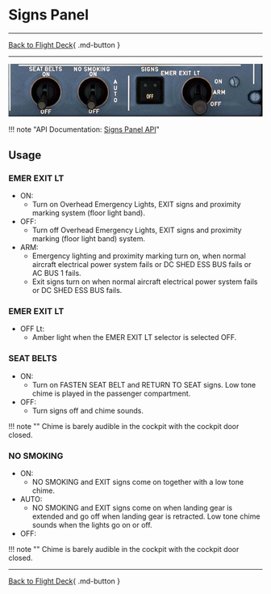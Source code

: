 # Signs Panel

---

[Back to Flight Deck](../index.md){ .md-button }

---

![SIGNS Panel](../../../assets/a32nx-briefing/overhead-panel/Signs-Panel.jpg "SIGNS Panel")

!!! note "API Documentation: [Signs Panel API](../../a32nx_api.md#signs-panel)"

## Usage

### EMER EXIT LT

- ON:
    - Turn on Overhead Emergency Lights, EXIT signs and proximity marking system (floor light band).
- OFF:
    - Turn off Overhead Emergency Lights, EXIT signs and proximity marking (floor light band) system.
- ARM:
    - Emergency lighting and proximity marking turn on, when normal aircraft electrical power system fails or DC SHED ESS BUS fails or AC BUS 1 fails.
    - Exit signs turn on when normal aircraft electrical power system fails or DC SHED ESS BUS fails.

### EMER EXIT LT

- OFF Lt:
    - Amber light when the EMER EXIT LT selector is selected OFF.

###  SEAT BELTS

- ON:
    - Turn on FASTEN SEAT BELT and RETURN TO SEAT signs. Low tone chime is played in the passenger compartment.
- OFF:
    - Turn signs off and chime sounds.

!!! note ""
    Chime is barely audible in the cockpit with the cockpit door closed.

### NO SMOKING

- ON:
    - NO SMOKING and EXIT signs come on together with a low tone chime.
- AUTO:
    - NO SMOKING and EXIT signs come on when landing gear is extended and go off when landing gear is retracted. Low tone chime sounds when the lights go on or off.
- OFF:

!!! note ""
    Chime is barely audible in the cockpit with the cockpit door closed.

---

[Back to Flight Deck](../index.md){ .md-button }
